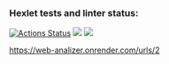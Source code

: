 ### Hexlet tests and linter status:
[![Actions Status](https://github.com/tangerinous/java-project-72/workflows/hexlet-check/badge.svg)](https://github.com/tangerinous/java-project-72/actions)
<a href="https://codeclimate.com/github/tangerinous/java-project-72/maintainability"><img src="https://api.codeclimate.com/v1/badges/4d7f0c8ec909be6ed62d/maintainability" /></a>
<a href="https://codeclimate.com/github/tangerinous/java-project-72/test_coverage"><img src="https://api.codeclimate.com/v1/badges/4d7f0c8ec909be6ed62d/test_coverage" /></a>

https://web-analizer.onrender.com/urls/2